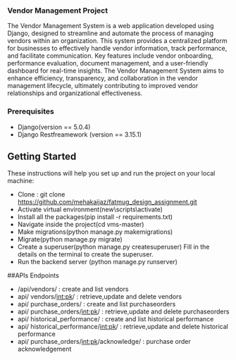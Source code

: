 ### Vendor Management Project

The Vendor Management System is a web application developed using Django, designed to streamline and automate the process of managing vendors within an organization. This system provides a centralized platform for businesses to effectively handle vendor information, track performance, and facilitate communication. Key features include vendor onboarding, performance evaluation, document management, and a user-friendly dashboard for real-time insights. The Vendor Management System aims to enhance efficiency, transparency, and collaboration in the vendor management lifecycle, ultimately contributing to improved vendor relationships and organizational effectiveness.

### Prerequisites

- Django(version == 5.0.4)
- Django Restfreamework (version == 3.15.1)

## Getting Started

These instructions will help you set up and run the project on your local machine:
- Clone : git clone https://github.com/mehakaijaz/fatmug_design_assignment.git
- Activate virtual environment(new\scripts\activate)
- Install all the packages(pip install -r requirements.txt)
- Navigate inside the project(cd vms-master)
- Make migrations(python manage.py makemigrations)
- Migrate(python manage.py migrate)
- Create a superuser(python manage.py createsuperuser)
      Fill in the details on the terminal to create the superuser.
- Run the backend server (python manage.py runserver)
  
##APIs Endpoints
- /api/vendors/ : create and list vendors
- api/ vendors/<int:pk>/ : retrieve,update and delete vendors
- api/ purchase_orders/  : create and list purchaseorders
- api/ purchase_orders/<int:pk>/ : retrieve,update and delete purchaseorders
- api/ historical_performance/ : create and list historical performance
- api/ historical_performance/<int:pk>/ : retrieve,update and delete historical performance
- api/ purchase_orders/<int:pk>/acknowledge/ : purchase order acknowledgement

